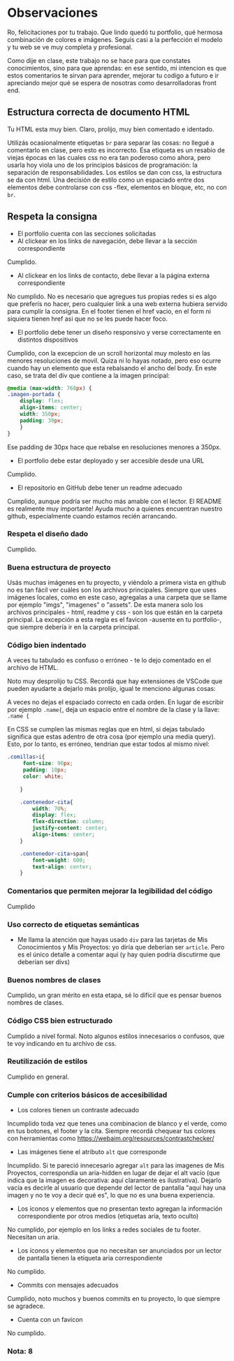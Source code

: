 # Observaciones

Ro, felicitaciones por tu trabajo. Que lindo quedó tu portfolio, qué hermosa combinación de colores e imágenes. Seguís casi a la perfección el modelo y tu web se ve muy completa y profesional. 

Como dije en clase, este trabajo no se hace para que constates conocimientos, sino para que aprendas: en ese sentido, mi intencion es que estos comentarios te sirvan para aprender, mejorar tu codigo a futuro e ir apreciando mejor qué se espera de nosotras como desarrolladoras front end.

## Estructura correcta de documento HTML

Tu HTML esta muy bien. Claro, prolijo, muy bien comentado e identado.

Utilizás ocasionalmente etiquetas `br` para separar las cosas: no llegué a comentarlo en clase, pero esto es incorrecto. Esa etiqueta es un resabio de viejas épocas en las cuales css no era tan poderoso como ahora, pero usarla hoy viola uno de los principios básicos de programación: la separación de responsabilidades. Los estilos se dan con css, la estructura se da con html. Una decisión de estilo como un espaciado entre dos elementos debe controlarse con css -flex, elementos en bloque, etc, no con `br`. 

## Respeta la consigna

- El portfolio cuenta con las secciones solicitadas
- Al clickear en los links de navegación, debe llevar a la sección correspondiente

Cumplido. 

- Al clickear en los links de contacto, debe llevar a la página externa correspondiente 

No cumplido. No es necesario que agregues tus propias redes si es algo que preferís no hacer, pero
cualquier link a una web externa hubiera servido para cumplir la consigna. En el footer tienen el href vacio, en el form ni siquiera tienen href asi que no se les puede hacer foco. 

- El portfolio debe tener un diseño responsivo y verse correctamente en distintos dispositivos 

Cumplido, con la excepcion de un scroll horizontal muy molesto en las menores resoluciones de movil. Quiza ni lo hayas notado, pero eso ocurre cuando hay un elemento que esta rebalsando el ancho del body. En este caso, se trata del div que contiene a la imagen principal:

```css
@media (max-width: 768px) {
.imagen-portada {
    display: flex;
    align-items: center;
    width: 350px;
    padding: 30px;
    }
}
```

Ese padding de 30px hace que rebalse en resoluciones menores a 350px. 

- El portfolio debe estar deployado y ser accesible desde una URL 

Cumplido. 

- El repositorio en GitHub debe tener un readme adecuado

Cumplido, aunque podría ser mucho más amable con el lector. El README es realmente muy importante! Ayuda mucho a quienes encuentran nuestro github, especialmente cuando estamos recién arrancando.

### Respeta el diseño dado

Cumplido.

### Buena estructura de proyecto

Usás muchas imágenes en tu proyecto, y viéndolo a primera vista en github no es tan fácil ver cuáles son los archivos principales. Siempre que uses imágenes locales, como en este caso, agregalas a una carpeta que se llame por ejemplo "imgs", "imagenes" o "assets". De esta manera solo los archivos principales - html, readme y css - son los que están en la carpeta principal. La excepción a esta regla es el favicon -ausente en tu portfolio-, que siempre debería ir en la carpeta principal. 

### Código bien indentado

A veces tu tabulado es confuso o erróneo - te lo dejo comentado en el archivo de HTML. 

Noto muy desprolijo tu CSS. Recordá que hay extensiones de VSCode que pueden ayudarte a dejarlo más prolijo, igual te menciono algunas cosas:

A veces no dejas el espaciado correcto en cada orden. En lugar de escribir por ejemplo `.name{`, deja un espacio entre el nombre de la clase y la llave: `.name {`

En CSS se cumplen las mismas reglas que en html, si dejas tabulado significa que estas adentro de otra cosa (por ejemplo una media query). Esto, por lo tanto, es erróneo, tendrian que estar todos al mismo nivel:

```css
.comillas>i{
     font-size: 90px;
     padding: 10px;
     color: white;
        
    }

    .contenedor-cita{
        width: 70%;
        display: flex;
        flex-direction: column;
        justify-content: center;
        align-items: center;
    }

    .contenedor-cita>span{
        font-weight: 600;
        text-align: center;
    }
```

### Comentarios que permiten mejorar la legibilidad del código

Cumplido

### Uso correcto de etiquetas semánticas

- Me llama la atención que hayas usado `div` para las tarjetas de Mis Conocimientos y Mis Proyectos: yo diría que deberían ser `article`. Pero es el único detalle a comentar aquí (y hay quien podría discutirme que deberían ser divs)

### Buenos nombres de clases

Cumplido, un gran mérito en esta etapa, sé lo difícil que es pensar buenos nombres de clases. 

### Código CSS bien estructurado

Cumplido a nivel formal. Noto algunos estilos innecesarios o confusos, que te voy indicando en tu archivo de css.

### Reutilización de estilos

Cumplido en general. 

### Cumple con criterios básicos de accesibilidad

- Los colores tienen un contraste adecuado

Incumplido toda vez que tenes una combinacion de blanco y el verde, como en tus botones, el footer y la cita. Siempre recordá chequear tus colores con herramientas como https://webaim.org/resources/contrastchecker/

- Las imágenes tiene el atributo `alt` que corresponde

Incumplido. Si te pareció innecesario agregar `alt` para las imagenes de Mis Proyectos, correspondía un aria-hidden en lugar de dejar el alt vacío (que indica que la imagen es decorativa: aquí claramente es ilustrativa). Dejarlo vacía es decirle al usuario que depende del lector de pantalla "aquí hay una imagen y no te voy a decir qué es", lo que no es una buena experiencia. 

- Los íconos y elementos que no presentan texto agregan la información correspondiente por otros medios (etiquetas aria, texto oculto)

No cumplido, por ejemplo en los links a redes sociales de tu footer. Necesitan un aria.

- Los íconos y elementos que no necesitan ser anunciados por un lector de pantalla tienen la etiqueta aria
  correspondiente

No cumplido. 

- Commits con mensajes adecuados

Cumplido, noto muchos y buenos commits en tu proyecto, lo que siempre se agradece.

- Cuenta con un favicon

No cumplido. 

### Nota: 8
